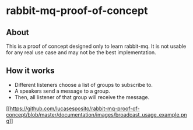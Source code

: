 # rabbit-mq-proof-of-concept

## About
This is a proof of concept designed only to learn rabbit-mq. It is not usable for any real use case and may not be the best implementation.

## How it works
- Different listeners choose a list of groups to subscribe to.
- A speakers send a message to a group.
- Then, all listener of that group will receive the message.

[[https://github.com/lucasesposito/rabbit-mq-proof-of-concept/blob/master/documentation/images/broadcast_usage_example.png]]